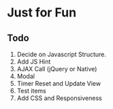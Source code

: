 # Just for Fun

## Todo
1. Decide on Javascript Structure.
1. Add JS Hint
1. AJAX Call (jQuery or Native)
2. Modal
3. Timer Reset and Update View
4. Test items
5. Add CSS and Responsiveness
